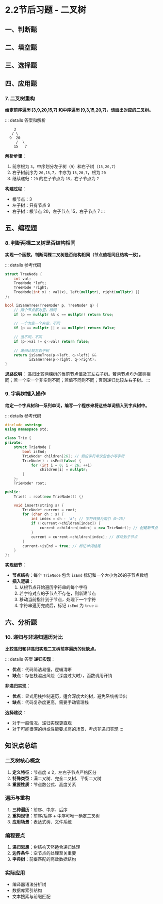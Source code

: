 # 2.2节后习题 - 二叉树

<script setup>
import JudgementQuestion from '../../components/JudgementQuestion.vue'
import FillBlankQuestion from '../../components/FillBlankQuestion.vue'
import QuizQuestion from '../../components/QuizQuestion.vue'
</script>

## 一、判断题

<JudgementQuestion
  question="1. 二叉树中每个节点的度最大为2，且左右子节点必须严格区分。"
  :correctAnswer="true"
  explanation="二叉树的定义要求每个节点最多有两个子节点（左、右），且左右子节点顺序不可交换。"
/>

<JudgementQuestion
  question="2. 完全二叉树的叶子节点只能出现在最后一层。"
  :correctAnswer="false"
  explanation="完全二叉树的叶子节点可以出现在最后两层，但最后一层的叶子必须靠左排列。"
/>

## 二、填空题

<FillBlankQuestion
  question="3. 深度为 h 的满二叉树的节点总数是 ______。"
  :correctAnswer="['2^h - 1', '2的h次方减1', '2**h-1']"
  explanation="满二叉树的每层节点数填满，总节点数为 2^h - 1。"
/>

<FillBlankQuestion
  question="4. 已知二叉树的中序遍历为 DBEAFC，前序遍历为 ABDECF，则后序遍历为 ______。"
  correctAnswer="DEBFCA"
  explanation="通过前序确定根节点，中序划分左右子树，递归构建得到后序遍历。"
/>

## 三、选择题

<QuizQuestion
  question="5. 以下哪种遍历组合可以唯一确定一棵二叉树？"
  :options="[
    { label: 'A', text: '前序 + 后序' },
    { label: 'B', text: '前序 + 中序' },
    { label: 'C', text: '后序 + 中序' },
    { label: 'D', text: '层序 + 中序' }
  ]"
  :correctIndex="1"
  explanation="中序遍历可划分左右子树，前序/后序确定根节点位置，二者组合可唯一确定二叉树。选项B和C都正确，这里选择B。"
/>

<QuizQuestion
  question="6. 二叉树的第i层最多有多少个节点？"
  :options="[
    { label: 'A', text: '2^(i-1)' },
    { label: 'B', text: '2^i' },
    { label: 'C', text: 'i^2' },
    { label: 'D', text: '2*i-1' }
  ]"
  :correctIndex="0"
  explanation="二叉树每层最多节点数为 2^(i-1)（如第3层最多4个节点）。"
/>

## 四、应用题

### 7. 二叉树重构
**给定前序遍历 [3,9,20,15,7] 和中序遍历 [9,3,15,20,7]，请画出对应的二叉树。**

::: details 答案和解析
```
    3
   / \
  9  20
     /  \
    15   7
```

**解析步骤**：
1. 前序根为 `3`，中序划分左子树（`9`）和右子树（`15,20,7`）
2. 右子树前序为 `20,15,7`，中序为 `15,20,7`，根为 `20`
3. 继续递归：`20` 的左子节点为 `15`，右子节点为 `7`

**构建过程**：
- 根节点：3
- 左子树：只有节点 9
- 右子树：根节点 20，左子节点 15，右子节点 7
:::

## 五、编程题

### 8. 判断两棵二叉树是否结构相同

**实现一个函数，判断两棵二叉树是否结构相同（节点值相同且结构一致）。**

::: details 参考代码
```cpp
struct TreeNode {
    int val;
    TreeNode *left;
    TreeNode *right;
    TreeNode(int x) : val(x), left(nullptr), right(nullptr) {}
};

bool isSameTree(TreeNode* p, TreeNode* q) {
    // 两个节点都为空，相同
    if (p == nullptr && q == nullptr) return true;
    
    // 一个为空一个非空，不同
    if (p == nullptr || q == nullptr) return false;
    
    // 值不同，不同
    if (p->val != q->val) return false;
    
    // 递归比较左右子树
    return isSameTree(p->left, q->left) && 
           isSameTree(p->right, q->right);
}
```

**思路说明**：
递归比较两棵树的当前节点值及其左右子树。若两节点均为空则相同；若一个空一个非空则不同；若值不同则不同；否则递归比较左右子树。
:::

### 9. 字典树插入操作

**给定一个字典树和一系列单词，编写一个程序来将这些单词插入到字典树中。**

::: details 参考代码
```cpp
#include <string>
using namespace std;

class Trie {
private:
    struct TrieNode {
        bool isEnd;
        TrieNode* children[26]; // 假设字符串仅包含小写字母
        TrieNode() : isEnd(false) {
            for (int i = 0; i < 26; ++i) 
                children[i] = nullptr;
        }
    };
    TrieNode* root;

public:
    Trie() : root(new TrieNode()) {}

    void insert(string s) {
        TrieNode* current = root;
        for (char ch : s) {
            int index = ch - 'a'; // 字符转换为索引（0~25）
            if (!current->children[index]) {
                current->children[index] = new TrieNode(); // 创建新节点
            }
            current = current->children[index]; // 移动到子节点
        }
        current->isEnd = true; // 标记单词结尾
    }
};
```

**实现细节**：
- **节点结构**：每个 `TrieNode` 包含 `isEnd` 标记和一个大小为26的子节点数组
- **插入逻辑**：
  1. 从根节点开始遍历字符串的每个字符
  2. 若字符对应的子节点不存在，则新建节点
  3. 移动当前指针到子节点，处理下一个字符
  4. 字符串遍历完成后，标记 `isEnd` 为 `true`
:::

## 六、分析题

### 10. 递归与非递归遍历对比

**比较递归和非递归实现二叉树前序遍历的优缺点。**

::: details 答案
**递归实现**：
- **优点**：代码简洁易懂，逻辑清晰
- **缺点**：存在栈溢出风险（深度过大时），函数调用开销

**非递归实现**：
- **优点**：显式用栈控制遍历，适合深度大的树，避免系统栈溢出
- **缺点**：代码复杂度更高，需要手动管理栈

**选择建议**：
- 对于一般情况，递归实现更直观
- 对于可能很深的树或性能要求高的场景，考虑非递归实现
:::

## 知识点总结

### 二叉树核心概念
1. **定义特征**：节点度 ≤ 2，左右子节点严格区分
2. **特殊类型**：满二叉树、完全二叉树、平衡二叉树
3. **重要性质**：节点数公式、高度关系

### 遍历与重构
1. **三种遍历**：前序、中序、后序
2. **重构规律**：前序/后序 + 中序可唯一确定二叉树
3. **应用场景**：表达式树、文件系统

### 编程要点
1. **递归思想**：树结构天然适合递归处理
2. **边界条件**：空节点的处理至关重要
3. **字典树**：前缀匹配的高效数据结构

### 实际应用
- 编译器语法分析树
- 数据库索引结构
- 文本搜索与前缀匹配
